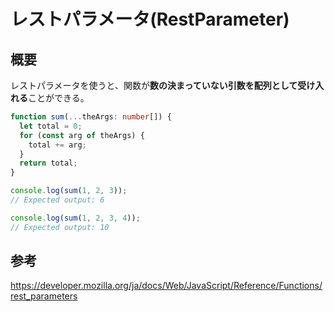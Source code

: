 # レストパラメータ(RestParameter)

## 概要

レストパラメータを使うと、関数が**数の決まっていない引数を配列として受け入れる**ことができる。

```ts
function sum(...theArgs: number[]) {
  let total = 0;
  for (const arg of theArgs) {
    total += arg;
  }
  return total;
}

console.log(sum(1, 2, 3));
// Expected output: 6

console.log(sum(1, 2, 3, 4));
// Expected output: 10
```

## 参考

https://developer.mozilla.org/ja/docs/Web/JavaScript/Reference/Functions/rest_parameters
